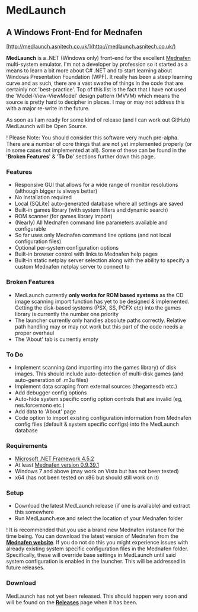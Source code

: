 # MedLaunch
## A Windows Front-End for Mednafen

[http://medlaunch.asnitech.co.uk/](http://medlaunch.asnitech.co.uk/)

**MedLaunch** is a .NET (Windows only) front-end for the excellent [Mednafen](http://mednafen.fobby.net/) multi-system emulator. I'm not a developer by profession so it started as a means to learn a bit more about C# .NET and to start learning about Windows Presentation Foundation (WPF). It really has been a steep learning curve and as such, there are a vast swathe of things in the code that are certainly not 'best-practice'. Top of this list is the fact that I have not used the 'Model-View-ViewModel' design pattern (MVVM) which means the source is pretty hard to decipher in places. I may or may not address this with a major re-write in the future.

As soon as I am ready for some kind of release (and I can work out GitHub) MedLaunch will be Open Source.

! Please Note: You should consider this software very much pre-alpha. There are a number of core things that are not yet implemented properly (or in some cases not implemented at all). Some of these can be found in the '**Broken Features**' & '**To Do**' sections further down this page.

### Features
* Responsive GUI that allows for a wide range of monitor resolutions (although bigger is always better)
* No installation required
* Local (SQLite) auto-generated database where all settings are saved
* Built-in games library (with system filters and dynamic search)
* ROM scanner (for games library import)
* (Nearly) All Mednafen command line parameters available and configurable
* So far uses only Mednafen command line options (and not local configuration files)
* Optional per-system configuration options
* Built-in browser control with links to Mednafen help pages
* Built-in static netplay server selection along with the ability to specify a custom Mednafen netplay server to connect to

### Broken Features
* MedLaunch currently **only works for ROM based systems** as the CD image scanning import function has yet to be designed & implemented. Getting the disk-based systems (PSX, SS, PCFX etc) into the games library is currently the number one priority
* The launcher currently only handles absolute paths correctly. Relative path handling may or may not work but this part of the code needs a proper overhaul
* The 'About' tab is currently empty

### To Do
* Implement scanning (and importing into the games library) of disk images. This should include auto-detection of multi-disk games (and auto-generation of .m3u files)
* Implement data scraping from external sources (thegamesdb etc.)
* Add debugger config options
* Auto-hide system specific config option controls that are invalid (eg, nes.forcemono etc.)
* Add data to 'About' page
* Code option to import existing configuration information from Mednafen config files (default & system specific configs) into the MedLaunch database

### Requirements
* [Microsoft .NET Framework 4.5.2](https://www.microsoft.com/en-gb/download/details.aspx?id=42643)
* At least [Mednafen version 0.9.39.1](http://mednafen.fobby.net/releases/) 
* Windows 7 and above (may work on Vista but has not been tested)
* x64 (has not been tested on x86 but should still work on it)

### Setup
* Download the latest MedLaunch release (if one is available) and extract this somewhere
* Run MedLaunch.exe and select the location of your Mednafen folder

! It is recommended that you use a brand new Mednafen instance for the time being. You can download the latest version of Mednafen from the [**Mednafen website**](http://mednafen.fobby.net/releases/). If you do not do this you might experience issues with already existing system specific configuration files in the Mednafen folder. Specifically, these will override base settings in MedLaunch until said system configuration is enabled in the launcher. This will be addressed in future releases.

### Download
MedLaunch has not yet been released. This should happen very soon and will be found on the [**Releases**](http://medlaunch.asnitech.co.uk/releases) page when it has been.